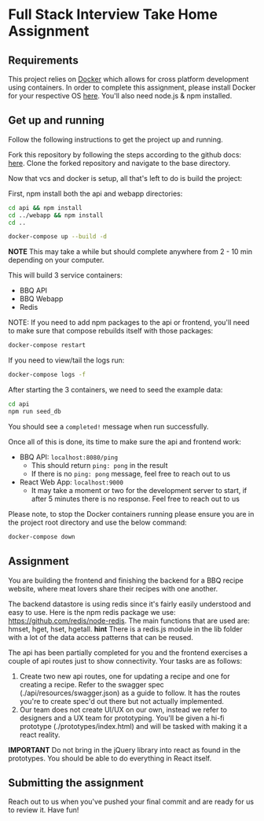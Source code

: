 # Full Stack Interview Take Home Assignment

## Requirements

This project relies on [Docker](https://www.docker.com/) which allows for cross platform development using containers. In order to complete this assignment, please install Docker for your respective OS [here](https://docs.docker.com/get-docker/). You'll also need node.js & npm installed.

## Get up and running

Follow the following instructions to get the project up and running.

Fork this repository by following the steps according to the github docs: [here](https://guides.github.com/activities/forking/). Clone the forked repository and navigate to the base directory.

Now that vcs and docker is setup, all that's left to do is build the project:

First, npm install both the api and webapp directories:

```bash
cd api && npm install
cd ../webapp && npm install
cd ..
```

```bash
docker-compose up --build -d
```

**NOTE**
This may take a while but should complete anywhere from 2 - 10 min depending on your computer.

This will build 3 service containers:

- BBQ API
- BBQ Webapp
- Redis

NOTE: If you need to add npm packages to the api or frontend, you'll need to make sure that compose rebuilds itself with those packages:

```bash
docker-compose restart
```

If you need to view/tail the logs run:

```bash
docker-compose logs -f
```

After starting the 3 containers, we need to seed the example data:

```bash
cd api
npm run seed_db
```

You should see a `completed!` message when run successfully.

Once all of this is done, its time to make sure the api and frontend work:

- BBQ API: `localhost:8080/ping`
  - This should return `ping: pong` in the result
  - If there is no `ping: pong` message, feel free to reach out to us
- React Web App: `localhost:9000`
  - It may take a moment or two for the development server to start, if after 5 minutes there is no response. Feel free to reach out to us

Please note, to stop the Docker containers running please ensure you are in the project root directory and use the below command:

```bash
docker-compose down
```

## Assignment

You are building the frontend and finishing the backend for a BBQ recipe website, where meat lovers share their recipes with one another.

The backend datastore is using redis since it's fairly easily understood and easy to use. Here is the npm redis package we use: https://github.com/redis/node-redis. The main functions that are used are: hmset, hget, hset, hgetall.
**hint** There is a redis.js module in the lib folder with a lot of the data access patterns that can be reused.

The api has been partially completed for you and the frontend exercises a couple of api routes just to show connectivity. Your tasks are as follows:

1. Create two new api routes, one for updating a recipe and one for creating a recipe. Refer to the swagger spec (./api/resources/swagger.json) as a guide to follow. It has the routes you're to create spec'd out there but not actually implemented.
2. Our team does not create UI/UX on our own, instead we refer to designers and a UX team for prototyping. You'll be given a hi-fi prototype (./prototypes/index.html) and will be tasked with making it a react reality.

**IMPORTANT**
Do not bring in the jQuery library into react as found in the prototypes. You should be able to do everything in React itself.

## Submitting the assignment

Reach out to us when you've pushed your final commit and are ready for us to review it. Have fun!
